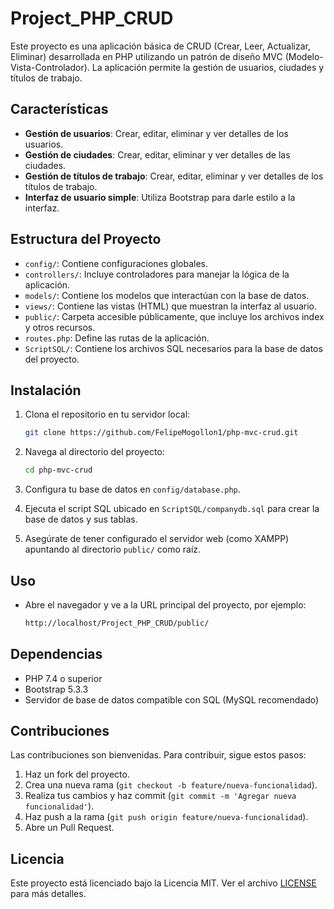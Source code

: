 # Project_PHP_CRUD

Este proyecto es una aplicación básica de CRUD (Crear, Leer, Actualizar, Eliminar) desarrollada en PHP utilizando un patrón de diseño MVC (Modelo-Vista-Controlador). La aplicación permite la gestión de usuarios, ciudades y títulos de trabajo.

## Características

- **Gestión de usuarios**: Crear, editar, eliminar y ver detalles de los usuarios.
- **Gestión de ciudades**: Crear, editar, eliminar y ver detalles de las ciudades.
- **Gestión de títulos de trabajo**: Crear, editar, eliminar y ver detalles de los títulos de trabajo.
- **Interfaz de usuario simple**: Utiliza Bootstrap para darle estilo a la interfaz.

## Estructura del Proyecto

- `config/`: Contiene configuraciones globales.
- `controllers/`: Incluye controladores para manejar la lógica de la aplicación.
- `models/`: Contiene los modelos que interactúan con la base de datos.
- `views/`: Contiene las vistas (HTML) que muestran la interfaz al usuario.
- `public/`: Carpeta accesible públicamente, que incluye los archivos index y otros recursos.
- `routes.php`: Define las rutas de la aplicación.
- `ScriptSQL/`: Contiene los archivos SQL necesarios para la base de datos del proyecto.

## Instalación

1. Clona el repositorio en tu servidor local:
    ```bash
    git clone https://github.com/FelipeMogollon1/php-mvc-crud.git
    ```

2. Navega al directorio del proyecto:
    ```bash
    cd php-mvc-crud
    ```

3. Configura tu base de datos en `config/database.php`.

4. Ejecuta el script SQL ubicado en `ScriptSQL/companydb.sql` para crear la base de datos y sus tablas.

5. Asegúrate de tener configurado el servidor web (como XAMPP) apuntando al directorio `public/` como raíz.

## Uso

- Abre el navegador y ve a la URL principal del proyecto, por ejemplo:
    ```bash
    http://localhost/Project_PHP_CRUD/public/
    ```

## Dependencias

- PHP 7.4 o superior
- Bootstrap 5.3.3
- Servidor de base de datos compatible con SQL (MySQL recomendado)

## Contribuciones

Las contribuciones son bienvenidas. Para contribuir, sigue estos pasos:

1. Haz un fork del proyecto.
2. Crea una nueva rama (`git checkout -b feature/nueva-funcionalidad`).
3. Realiza tus cambios y haz commit (`git commit -m 'Agregar nueva funcionalidad'`).
4. Haz push a la rama (`git push origin feature/nueva-funcionalidad`).
5. Abre un Pull Request.

## Licencia

Este proyecto está licenciado bajo la Licencia MIT. Ver el archivo [LICENSE](LICENSE) para más detalles.

